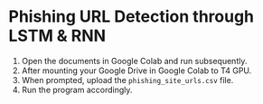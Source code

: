 # Phishing URL Detection through LSTM & RNN

1. Open the documents in Google Colab and run subsequently.
2. After mounting your Google Drive in Google Colab to T4 GPU. 
3. When prompted, upload the `phishing_site_urls.csv` file.
4. Run the program accordingly.